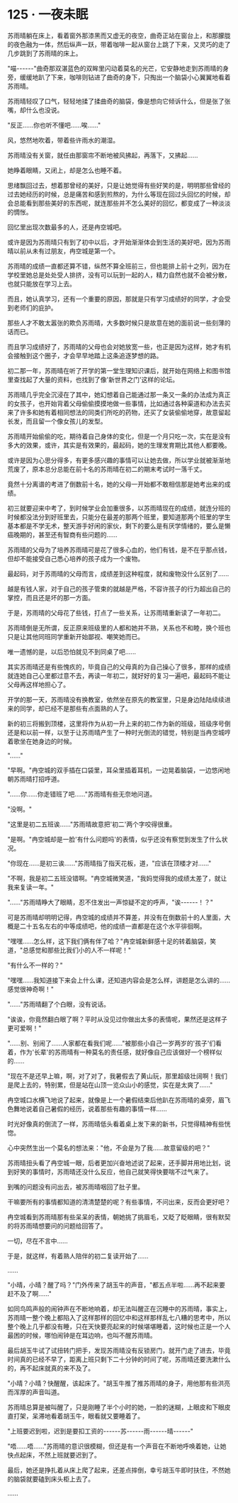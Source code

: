 <link rel="stylesheet" href="../styles/text.css" />
<h1>125 · 一夜未眠</h1>

苏雨晴躺在床上，看着窗外那漆黑而又虚无的夜空，曲奇正站在窗台上，和那朦胧的夜色融为一体，然后纵声一跃，带着咖啡一起从窗台上跳了下来，又灵巧的走了几步跳到了苏雨晴的床上。

"喵------"曲奇那双湛蓝色的双眸里闪动着莫名的光芒，它安静地走到苏雨晴的身旁，缓缓地趴了下来，咖啡则钻进了曲奇的身下，只掏出一个脑袋小心翼翼地看着苏雨晴。

苏雨晴轻叹了口气，轻轻地揉了揉曲奇的脑袋，像是想向它倾诉什么，但是张了张嘴，却什么也没说。

"反正......你也听不懂吧......唉......"

风，悠然地吹着，带着些许雨水的潮湿。

苏雨晴没有关窗，就任由那窗帘不断地被风拂起，再落下，又拂起......

她睁着眼睛，又闭上，却是怎么也睡不着。

思绪飘回过去，想着那曾经的美好，只是让她觉得有些好笑的是，明明那些曾经的过去她经历的时候，总是痛苦和感到煎熬的，为什么等现在回过头回忆的时候，却会总能看到那些美好的东西呢，就连那些并不怎么美好的回忆，都变成了一种淡淡的惆怅。

回忆里出现次数最多的人，还是冉空城吧。

或许是因为苏雨晴只有到了初中以后，才开始渐渐体会到生活的美好吧，因为苏雨晴以前从未有过朋友，冉空城是第一个。

苏雨晴的成绩一直都还算不错，纵然不算全班前三，但也能排上前十之列，因为在学校里她总是处处受人排挤，没有可以玩到一起的人，精力自然也就不会被分散，也就只能放在学习上去。

而且，她认真学习，还有一个重要的原因，那就是只有学习成绩好的同学，才会受到老师们的庇护。

那些人才不敢太嚣张的欺负苏雨晴，大多数时候只是故意在她的面前说一些刻薄的话而已。

而且学习成绩好了，苏雨晴的父母也会对她放宽一些，也正是因为这样，她才有机会接触到这个圈子，才会早早地踏上这条追逐梦想的路。

初二那一年，苏雨晴在听了开学的第一堂生理知识课后，就开始在网络上和图书馆里查找起了大量的资料，也找到了像'新世界之门'这样的论坛。

苏雨晴几乎完全沉浸在了其中，她幻想着自己能通过那一条又一条的办法成为真正的女孩子，也开始背着父母偷偷摸摸地做一些事情，比如通过各种渠道和办法去买来了许多和她有着相同想法的同类们所吃的药物，还买了女装偷偷地穿，故意留起长发，而且留一个像女孩儿的发型。

苏雨晴开始偷偷的吃，期待着自己身体的变化，但是一个月只吃一次，实在是没有多大的效果，或许，其实是有效果的，最起码，她的生理发育期比其他人都要晚。

或许是因为心思分得多，有更多感兴趣的事情可以让她去做，所以学业就被渐渐地荒废了，原本总分总能在前十名的苏雨晴在初二的期末考试时一落千丈。

竟然十分离谱的考进了倒数前十名，她的父母一开始都不敢相信那是她考出来的成绩。

初三就要迎来中考了，到时候学业会加重很多，以苏雨晴现在的成绩，就连分班的时候都没法分到好班里去，只能分在最差的那两个班里，要知道那两个班里的学生基本都是不学无术，整天游手好闲的家伙，剩下的要么是有厌学情绪的，要么是懒癌晚期的，甚至还有智商有些问题的......

苏雨晴的父母为了培养苏雨晴可是花了很多心血的，他们有钱，是不在乎那点钱，但却不能接受自己悉心培养的孩子成为一个废物。

最起码，对于苏雨晴的父母而言，成绩差到这种程度，就和废物没什么区别了......

越是有钱人家，对于自己的孩子管束的就越是严格，不容许孩子的行为超出自己的掌控，而且还是坏的那一方面。

于是，苏雨晴的父母花了些钱，打点了一些关系，让苏雨晴重新读了一年初二。

苏雨晴倒是无所谓，反正原来班级里的人都和她并不熟，关系也不和睦，换个班也只是让其他同班同学重新开始鄙视、嘲笑她而已。

唯一遗憾的是，以后恐怕就见不到同桌了吧......

其实苏雨晴还是有些愧疚的，毕竟自己的父母真的为自己操心了很多，那样的成绩就连她自己心里都过意不去，再读一年初二，就好好的复习一遍吧，最起码不能让父母再这样地担心了。

开学的那一天，苏雨晴没有换教室，依然坐在原先的教室里，只是身边陆陆续续进来的同学，却已经不是那些有点面熟的人了。

新的初三将搬到顶楼，这里将作为从初一升上来的初二作为新的班级，班级序号倒还是和以前一样，以至于让苏雨晴产生了一种时光倒流的错觉，特别是当冉空城哼着歌坐在她身边的时候。

"......"

"早啊。"冉空城的双手插在口袋里，耳朵里插着耳机，一边晃着脑袋，一边悠闲地朝苏雨晴打招呼道。

"......你......你走错班了吧......"苏雨晴有些无奈地问道。

"没啊。"

"这里是初二五班诶......"苏雨晴故意把'初二'两个字咬得很重。

"是啊。"冉空城却是一脸'有什么问题吗'的表情，似乎还没有察觉到发生了什么状况。

"你现在......是初三诶......"苏雨晴指了指天花板，道，"应该在顶楼才对......"

"不啊，我是初二五班没错啊。"冉空城微笑道，"我妈觉得我的成绩太差了，就让我来复读一年。"

"......"苏雨晴睁大了眼睛，忍不住发出一声惊疑不定的呼声，"诶------！？"

可是苏雨晴却明明记得，冉空城的成绩并不算差，并没有在倒数前十的人里面，大概是二十五名左右的中等成绩吧，他的成绩一直都是在这个水平徘徊啊。

"嘿嘿......怎么样，这下我们俩有伴了哈？"冉空城新鲜感十足的转着脑袋，笑道，"总感觉和那些比我们小的人不一样呢！"

"有什么不一样的？"

"嘿嘿......我知道接下来会上什么课，还知道内容会是怎么样，讲题是怎么讲的......感觉很神奇啊！"

"......"苏雨晴翻了个白眼，没有说话。

"诶诶，你竟然翻白眼了啊？平时从没见过你做出太多的表情呢，果然还是这样子更可爱啊！"

"......别、别闹了......人家都在看我们呢......"被那些小自己一岁两岁的'孩子'们看着，作为'长辈'的苏雨晴有一种莫名的责任感，就好像自己应该做好一个榜样似的......

"现在不是还早上嘛，啊，对了对了，我暑假去了黄山玩，那里超级壮阔啊！我们是爬上去的，特别累，但是站在山顶一览众山小的感觉，实在是太爽了......"

冉空城口水横飞地说了起来，就像是上一个暑假结束后他趴在苏雨晴的桌旁，眉飞色舞地说着自己暑假的经历，说着那些有趣的事情一样......

时光好像真的倒流了一样，苏雨晴低头看着桌上发下来的新书，只觉得精神有些恍惚。

心中突然生出一个莫名的想法来："他，不会是为了我......故意留级的吧？"

苏雨晴扭头看了冉空城一眼，后者更加兴奋地述说了起来，还手脚并用地比划，说到好笑的事情时，苏雨晴还没什么反应，他自己就笑得快要喘不过气来了。

到嘴的问题没有问出去，被苏雨晴咽回了肚子里。

干嘛要所有的事情都知道的清清楚楚的呢？有些事情，不问出来，反而会更好吧？

冉空城看到苏雨晴那有些呆呆的表情，朝她挑了挑眉毛，又眨了眨眼睛，很有默契的将苏雨晴想要问的问题给回答了。

一切，尽在不言中......

于是，就这样，有着熟人陪伴的初二复读开始了......

......

"小晴，小晴？醒了吗？"门外传来了胡玉牛的声音，"都五点半啦......再不起来要赶不及了啊......"

如同鸟鸣声般的闹钟声在不断地响着，却无法叫醒正在沉睡中的苏雨晴，事实上，苏雨晴一整个晚上都陷入了这样那样的回忆中和这样那样乱七八糟的思考中，所以整个晚上几乎都没有睡，只在天快要亮起来的时候堪堪睡着，这时候也正是一个人最困的时候，哪怕闹钟是在耳边响，也叫不醒苏雨晴。

最后胡玉牛试了试扭转门把手，发现苏雨晴没有反锁房门，就开门走了进去，毕竟时间真的已经不早了，距离上班只剩下二十分钟的时间了呢，苏雨晴还要洗漱什么的，再不起床就真的来不及了。

"小晴？小晴？快醒醒，该起床了。"胡玉牛推了推苏雨晴的身子，用他那有些洪亮而浑厚的声音叫道。

苏雨晴总算是被叫醒了，只是刚睡了半个小时的她，一脸的迷糊，上眼皮和下眼皮直打架，呆滞地看着胡玉牛，眼看就又要睡着了。

"上班要迟到啦，迟到是要扣工资的------苏------雨------晴------"

"唔......唔......"苏雨晴的意识很模糊，但还是有一个声音在不断地呼唤着她，让她快点起床，不然上班就要迟到了。

最后，她还是挣扎着从床上爬了起来，还差点摔倒，幸亏胡玉牛即时扶住，不然她的脑袋就要磕到床头柜上去了。

......
